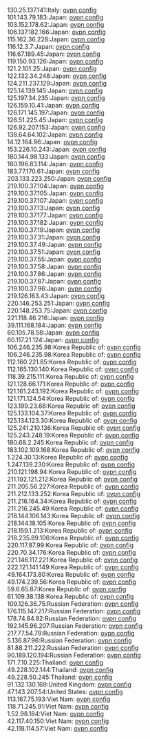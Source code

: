 130.25.137.141:Italy: [ovpn config](vpn/130_25_137_141.ovpn)  
101.143.79.183:Japan: [ovpn config](vpn/101_143_79_183.ovpn)  
103.152.178.62:Japan: [ovpn config](vpn/103_152_178_62.ovpn)  
106.137.182.166:Japan: [ovpn config](vpn/106_137_182_166.ovpn)  
115.162.36.228:Japan: [ovpn config](vpn/115_162_36_228.ovpn)  
116.12.3.7:Japan: [ovpn config](vpn/116_12_3_7.ovpn)  
116.67.189.45:Japan: [ovpn config](vpn/116_67_189_45.ovpn)  
119.150.93.126:Japan: [ovpn config](vpn/119_150_93_126.ovpn)  
121.2.101.25:Japan: [ovpn config](vpn/121_2_101_25.ovpn)  
122.132.34.248:Japan: [ovpn config](vpn/122_132_34_248.ovpn)  
124.211.237.129:Japan: [ovpn config](vpn/124_211_237_129.ovpn)  
125.14.139.145:Japan: [ovpn config](vpn/125_14_139_145.ovpn)  
125.197.34.235:Japan: [ovpn config](vpn/125_197_34_235.ovpn)  
126.159.10.41:Japan: [ovpn config](vpn/126_159_10_41.ovpn)  
126.171.145.197:Japan: [ovpn config](vpn/126_171_145_197.ovpn)  
126.51.225.45:Japan: [ovpn config](vpn/126_51_225_45.ovpn)  
126.92.207.153:Japan: [ovpn config](vpn/126_92_207_153.ovpn)  
138.64.64.102:Japan: [ovpn config](vpn/138_64_64_102.ovpn)  
14.12.164.96:Japan: [ovpn config](vpn/14_12_164_96.ovpn)  
153.226.10.243:Japan: [ovpn config](vpn/153_226_10_243.ovpn)  
180.144.98.133:Japan: [ovpn config](vpn/180_144_98_133.ovpn)  
180.196.83.114:Japan: [ovpn config](vpn/180_196_83_114.ovpn)  
183.77.170.61:Japan: [ovpn config](vpn/183_77_170_61.ovpn)  
203.133.223.250:Japan: [ovpn config](vpn/203_133_223_250.ovpn)  
219.100.37.104:Japan: [ovpn config](vpn/219_100_37_104.ovpn)  
219.100.37.105:Japan: [ovpn config](vpn/219_100_37_105.ovpn)  
219.100.37.107:Japan: [ovpn config](vpn/219_100_37_107.ovpn)  
219.100.37.13:Japan: [ovpn config](vpn/219_100_37_13.ovpn)  
219.100.37.177:Japan: [ovpn config](vpn/219_100_37_177.ovpn)  
219.100.37.182:Japan: [ovpn config](vpn/219_100_37_182.ovpn)  
219.100.37.19:Japan: [ovpn config](vpn/219_100_37_19.ovpn)  
219.100.37.31:Japan: [ovpn config](vpn/219_100_37_31.ovpn)  
219.100.37.49:Japan: [ovpn config](vpn/219_100_37_49.ovpn)  
219.100.37.51:Japan: [ovpn config](vpn/219_100_37_51.ovpn)  
219.100.37.55:Japan: [ovpn config](vpn/219_100_37_55.ovpn)  
219.100.37.58:Japan: [ovpn config](vpn/219_100_37_58.ovpn)  
219.100.37.86:Japan: [ovpn config](vpn/219_100_37_86.ovpn)  
219.100.37.87:Japan: [ovpn config](vpn/219_100_37_87.ovpn)  
219.100.37.96:Japan: [ovpn config](vpn/219_100_37_96.ovpn)  
219.126.163.43:Japan: [ovpn config](vpn/219_126_163_43.ovpn)  
220.146.253.251:Japan: [ovpn config](vpn/220_146_253_251.ovpn)  
220.148.253.75:Japan: [ovpn config](vpn/220_148_253_75.ovpn)  
221.118.46.216:Japan: [ovpn config](vpn/221_118_46_216.ovpn)  
39.111.168.184:Japan: [ovpn config](vpn/39_111_168_184.ovpn)  
60.105.78.58:Japan: [ovpn config](vpn/60_105_78_58.ovpn)  
60.117.21.124:Japan: [ovpn config](vpn/60_117_21_124.ovpn)  
106.246.235.98:Korea Republic of: [ovpn config](vpn/106_246_235_98.ovpn)  
106.246.235.98:Korea Republic of: [ovpn config](vpn/106_246_235_98.ovpn)  
112.160.221.85:Korea Republic of: [ovpn config](vpn/112_160_221_85.ovpn)  
112.165.130.140:Korea Republic of: [ovpn config](vpn/112_165_130_140.ovpn)  
118.39.215.111:Korea Republic of: [ovpn config](vpn/118_39_215_111.ovpn)  
121.128.66.171:Korea Republic of: [ovpn config](vpn/121_128_66_171.ovpn)  
121.161.243.192:Korea Republic of: [ovpn config](vpn/121_161_243_192.ovpn)  
121.171.124.54:Korea Republic of: [ovpn config](vpn/121_171_124_54.ovpn)  
123.199.23.68:Korea Republic of: [ovpn config](vpn/123_199_23_68.ovpn)  
125.133.104.37:Korea Republic of: [ovpn config](vpn/125_133_104_37.ovpn)  
125.134.123.30:Korea Republic of: [ovpn config](vpn/125_134_123_30.ovpn)  
125.241.210.136:Korea Republic of: [ovpn config](vpn/125_241_210_136.ovpn)  
125.243.248.19:Korea Republic of: [ovpn config](vpn/125_243_248_19.ovpn)  
180.68.2.245:Korea Republic of: [ovpn config](vpn/180_68_2_245.ovpn)  
183.102.109.168:Korea Republic of: [ovpn config](vpn/183_102_109_168.ovpn)  
1.224.30.13:Korea Republic of: [ovpn config](vpn/1_224_30_13.ovpn)  
1.247.139.230:Korea Republic of: [ovpn config](vpn/1_247_139_230.ovpn)  
210.121.198.94:Korea Republic of: [ovpn config](vpn/210_121_198_94.ovpn)  
211.192.121.212:Korea Republic of: [ovpn config](vpn/211_192_121_212.ovpn)  
211.205.56.227:Korea Republic of: [ovpn config](vpn/211_205_56_227.ovpn)  
211.212.133.252:Korea Republic of: [ovpn config](vpn/211_212_133_252.ovpn)  
211.216.164.34:Korea Republic of: [ovpn config](vpn/211_216_164_34.ovpn)  
211.216.245.49:Korea Republic of: [ovpn config](vpn/211_216_245_49.ovpn)  
218.144.106.143:Korea Republic of: [ovpn config](vpn/218_144_106_143.ovpn)  
218.144.18.105:Korea Republic of: [ovpn config](vpn/218_144_18_105.ovpn)  
218.159.1.213:Korea Republic of: [ovpn config](vpn/218_159_1_213.ovpn)  
218.235.89.106:Korea Republic of: [ovpn config](vpn/218_235_89_106.ovpn)  
220.117.87.99:Korea Republic of: [ovpn config](vpn/220_117_87_99.ovpn)  
220.70.34.176:Korea Republic of: [ovpn config](vpn/220_70_34_176.ovpn)  
221.146.117.221:Korea Republic of: [ovpn config](vpn/221_146_117_221.ovpn)  
222.121.141.149:Korea Republic of: [ovpn config](vpn/222_121_141_149.ovpn)  
49.164.173.80:Korea Republic of: [ovpn config](vpn/49_164_173_80.ovpn)  
49.174.239.56:Korea Republic of: [ovpn config](vpn/49_174_239_56.ovpn)  
59.6.65.87:Korea Republic of: [ovpn config](vpn/59_6_65_87.ovpn)  
61.109.38.138:Korea Republic of: [ovpn config](vpn/61_109_38_138.ovpn)  
109.126.36.75:Russian Federation: [ovpn config](vpn/109_126_36_75.ovpn)  
176.115.147.217:Russian Federation: [ovpn config](vpn/176_115_147_217.ovpn)  
178.74.84.82:Russian Federation: [ovpn config](vpn/178_74_84_82.ovpn)  
192.145.96.207:Russian Federation: [ovpn config](vpn/192_145_96_207.ovpn)  
217.77.54.79:Russian Federation: [ovpn config](vpn/217_77_54_79.ovpn)  
5.136.87.96:Russian Federation: [ovpn config](vpn/5_136_87_96.ovpn)  
81.88.211.222:Russian Federation: [ovpn config](vpn/81_88_211_222.ovpn)  
90.189.120.194:Russian Federation: [ovpn config](vpn/90_189_120_194.ovpn)  
171.7.10.225:Thailand: [ovpn config](vpn/171_7_10_225.ovpn)  
49.228.102.144:Thailand: [ovpn config](vpn/49_228_102_144.ovpn)  
49.228.50.245:Thailand: [ovpn config](vpn/49_228_50_245.ovpn)  
91.132.130.169:United Kingdom: [ovpn config](vpn/91_132_130_169.ovpn)  
47.143.207.54:United States: [ovpn config](vpn/47_143_207_54.ovpn)  
113.167.75.193:Viet Nam: [ovpn config](vpn/113_167_75_193.ovpn)  
118.71.245.91:Viet Nam: [ovpn config](vpn/118_71_245_91.ovpn)  
1.52.98.184:Viet Nam: [ovpn config](vpn/1_52_98_184.ovpn)  
42.117.40.150:Viet Nam: [ovpn config](vpn/42_117_40_150.ovpn)  
42.118.114.57:Viet Nam: [ovpn config](vpn/42_118_114_57.ovpn)  
